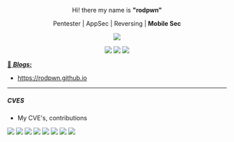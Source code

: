 <p align="center"> Hi! there my name is <strong>"rodpwn"</strong> </p>
<p align="center"> Pentester | AppSec | Reversing | <strong> Mobile Sec </strong>  </p>
<p align="center">
  <img src="https://media.giphy.com/media/l0He7R7bYtQPDRziM/giphy.gif">
</p>

<p align="center">
  <a href="https://twitter.com/incogbyte"><img src="https://img.shields.io/twitter/follow/incogbyte?color=0ff00&label=%40incogbyte&logo=twitter&logoColor=00ff00&style=for-the-badge"></a>
  <a href="https://github.com/incogbyte"><img src="https://img.shields.io/github/followers/incogbyte?color=%2300ff00&logoColor=00ff00&logo=github&style=for-the-badge"></a>
  <a href="https://linkedin.com/rodolfo-augusto-543863a7"><img src="https://img.shields.io/badge/LinkedIn-green?color=0ff00&label=Rodolfo%20Tavares&logo=linkedin&logoColor=00ff00&style=for-the-badge"></p>

:notebook: ***Blogs:***
- https://rodpwn.github.io


---
##### CVES
  * My CVE's, contributions
  <img src="https://img.shields.io/badge/CVE-CVE--2021--30140-green?link=https://nvd.nist.gov/vuln/detail/CVE-2021-30140" />
  <img src="https://img.shields.io/badge/CVE-CVE--2020--35581%20-green?link=https://nvd.nist.gov/vuln/detail/CVE-2020-35581"/>
  <img src="https://img.shields.io/badge/CVE-CVE--2020--35582-green?link=https://nvd.nist.gov/vuln/detail/CVE-2020-35582" />
  <img src="https://img.shields.io/badge/CVE-CVE--2020--25790-green?link=https://nvd.nist.gov/vuln/detail/CVE-2020-25790" />
  <img src="https://img.shields.io/badge/CVE-CVE--2019--20803-green?link=https://nvd.nist.gov/vuln/detail/CVE-2019-20803" />
  <img src="https://img.shields.io/badge/CVE-CVE--2019--20804-green?link=https://nvd.nist.gov/vuln/detail/CVE-2019-20804" />
  <img src="https://img.shields.io/badge/CVE-CVE--2019--13363-green?link=https://nvd.nist.gov/vuln/detail/CVE-2019-13363" />
  <img src="https://img.shields.io/badge/CVE-CVE--2019--13364-green?link=https://nvd.nist.gov/vuln/detail/CVE-2019-13364" />
